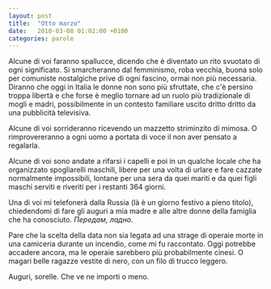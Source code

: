 ```yaml
---
layout: post
title:  "Otto marzo"
date:   2010-03-08 01:02:00 +0100
categories: parole
---
```

Alcune di voi faranno spallucce, dicendo che è diventato un rito svuotato di ogni significato. Si smarcheranno dal femminismo, roba vecchia, buona solo per comuniste nostalgiche prive di ogni fascino, ormai non più necessaria. Diranno che oggi in Italia le donne non sono più sfruttate, che c'è persino troppa libertà e che forse è meglio tornare ad un ruolo più tradizionale di mogli e madri, possibilmente in un contesto familiare uscito dritto dritto da una pubblicità televisiva.

Alcune di voi sorrideranno ricevendo un mazzetto striminzito di mimosa. O rimprovereranno a ogni uomo a portata di voce il non aver pensato a regalarla.

Alcune di voi sono andate a rifarsi i capelli e poi in un qualche locale che ha organizzato spogliarelli maschili, libere per una volta di urlare e fare cazzate normalmente impossibili, lontane per una sera da quei mariti e da quei figli maschi serviti e riveriti per i restanti 364 giorni.

Una di voi mi telefonerà dalla Russia (là è un giorno festivo a pieno titolo), chiedendomi di fare gli auguri a mia madre e alle altre donne della famiglia che ha conosciuto. *Передам, ладно*.

Pare che la scelta della data non sia legata ad una strage di operaie morte in una camiceria durante un incendio, come mi fu raccontato. Oggi potrebbe accadere ancora, ma le operaie sarebbero più probabilmente cinesi. O magari belle ragazze vestite di nero, con un filo di trucco leggero.

Auguri, sorelle. Che ve ne importi o meno.